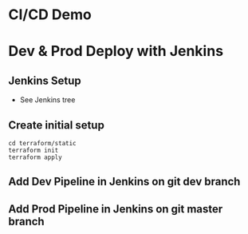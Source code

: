 # CI/CD Demo
# Dev & Prod Deploy with Jenkins

## Jenkins Setup
* See Jenkins tree

## Create initial setup
```
cd terraform/static
terraform init
terraform apply
```

## Add Dev Pipeline in Jenkins on git dev branch

## Add Prod Pipeline in Jenkins on git master branch
